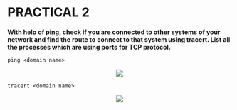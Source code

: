 # PRACTICAL 2
**With help of ping, check if you are connected to other systems of your network and find the
route to connect to that system using tracert. List all the processes which are using ports for
TCP protocol.**

`ping <domain name>`
<p align="center">
<img src="https://user-images.githubusercontent.com/68191677/193321453-5f57346f-d2d0-4473-a1de-2f642cf24155.png"  />
</p>

`tracert <domain name>`
<p align="center">
<img src="https://user-images.githubusercontent.com/68191677/193321753-f68da602-ad47-4481-a753-d67a1cb9a6c8.png"  />
</p>
